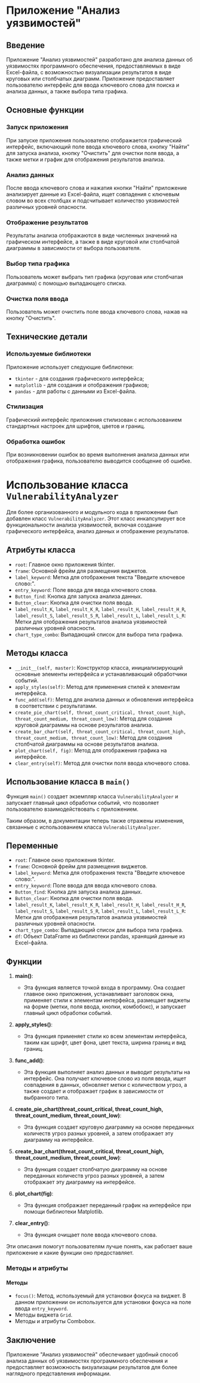 # Приложение "Анализ уязвимостей"

## Введение

Приложение "Анализ уязвимостей" разработано для анализа данных об уязвимостях программного обеспечения, предоставляемых в виде Excel-файла, с возможностью визуализации результатов в виде круговых или столбчатых диаграмм. Приложение предоставляет пользователю интерфейс для ввода ключевого слова для поиска и анализа данных, а также выбора типа графика.

## Основные функции

### Запуск приложения

При запуске приложения пользователю отображается графический интерфейс, включающий поле ввода ключевого слова, кнопку "Найти" для запуска анализа, кнопку "Очистить" для очистки поля ввода, а также метки и график для отображения результатов анализа.

### Анализ данных

После ввода ключевого слова и нажатия кнопки "Найти" приложение анализирует данные из Excel-файла, ищет совпадения с ключевым словом во всех столбцах и подсчитывает количество уязвимостей различных уровней опасности.

### Отображение результатов

Результаты анализа отображаются в виде численных значений на графическом интерфейсе, а также в виде круговой или столбчатой диаграммы в зависимости от выбора пользователя.

### Выбор типа графика

Пользователь может выбрать тип графика (круговая или столбчатая диаграмма) с помощью выпадающего списка.

### Очистка поля ввода

Пользователь может очистить поле ввода ключевого слова, нажав на кнопку "Очистить".

## Технические детали

### Используемые библиотеки

Приложение использует следующие библиотеки:
- `tkinter` - для создания графического интерфейса;
- `matplotlib` - для создания и отображения графиков;
- `pandas` - для работы с данными из Excel-файла.

### Стилизация

Графический интерфейс приложения стилизован с использованием стандартных настроек для шрифтов, цветов и границ.

### Обработка ошибок

При возникновении ошибок во время выполнения анализа данных или отображения графика, пользователю выводится сообщение об ошибке.


# Использование класса `VulnerabilityAnalyzer`

Для более организованного и модульного кода в приложении был добавлен класс `VulnerabilityAnalyzer`. Этот класс инкапсулирует все функциональности анализа уязвимостей, включая создание графического интерфейса, анализ данных и отображение результатов.

## Атрибуты класса

- `root`: Главное окно приложения tkinter.
- `frame`: Основной фрейм для размещения виджетов.
- `label_keyword`: Метка для отображения текста "Введите ключевое слово:".
- `entry_keyword`: Поле ввода для ввода ключевого слова.
- `Button_find`: Кнопка для запуска анализа данных.
- `Button_clear`: Кнопка для очистки поля ввода.
- `label_result_K`, `label_result_K_R`, `label_result_H`, `label_result_H_R`, `label_result_S`, `label_result_S_R`, `label_result_L`, `label_result_L_R`: Метки для отображения результатов анализа уязвимостей различных уровней опасности.
- `chart_type_combo`: Выпадающий список для выбора типа графика.

## Методы класса

- `__init__(self, master)`: Конструктор класса, инициализирующий основные элементы интерфейса и устанавливающий обработчики событий.
- `apply_styles(self)`: Метод для применения стилей к элементам интерфейса.
- `func_add(self)`: Метод для анализа данных и обновления интерфейса в соответствии с результатами.
- `create_pie_chart(self, threat_count_critical, threat_count_high, threat_count_medium, threat_count_low)`: Метод для создания круговой диаграммы на основе результатов анализа.
- `create_bar_chart(self, threat_count_critical, threat_count_high, threat_count_medium, threat_count_low)`: Метод для создания столбчатой диаграммы на основе результатов анализа.
- `plot_chart(self, fig)`: Метод для отображения графика на интерфейсе.
- `clear_entry(self)`: Метод для очистки поля ввода ключевого слова.

## Использование класса в `main()`

Функция `main()` создает экземпляр класса `VulnerabilityAnalyzer` и запускает главный цикл обработки событий, что позволяет пользователю взаимодействовать с приложением.

Таким образом, в документации теперь также отражены изменения, связанные с использованием класса `VulnerabilityAnalyzer`.


## Переменные

- `root`: Главное окно приложения tkinter.
- `frame`: Основной фрейм для размещения виджетов.
- `label_keyword`: Метка для отображения текста "Введите ключевое слово:".
- `entry_keyword`: Поле ввода для ввода ключевого слова.
- `Button_find`: Кнопка для запуска анализа данных.
- `Button_clear`: Кнопка для очистки поля ввода.
- `label_result_K`, `label_result_K_R`, `label_result_H`, `label_result_H_R`, `label_result_S`, `label_result_S_R`, `label_result_L`, `label_result_L_R`: Метки для отображения результатов анализа уязвимостей различных уровней опасности.
- `chart_type_combo`: Выпадающий список для выбора типа графика.
- `df`: Объект DataFrame из библиотеки pandas, хранящий данные из Excel-файла.

## Функции 

1. **main()**:
   - Эта функция является точкой входа в программу. Она создает главное окно приложения, устанавливает заголовок окна, применяет стили к элементам интерфейса, размещает виджеты на форме (метки, поля ввода, кнопки, комбобокс), и запускает главный цикл обработки событий.

2. **apply_styles()**:
   - Эта функция применяет стили ко всем элементам интерфейса, таким как шрифт, цвет фона, цвет текста, ширина границ и вид границ.

3. **func_add()**:
   - Эта функция выполняет анализ данных и выводит результаты на интерфейс. Она получает ключевое слово из поля ввода, ищет совпадения в данных, обновляет метки с количеством угроз, а также создает и отображает график в зависимости от выбранного типа.

4. **create_pie_chart(threat_count_critical, threat_count_high, threat_count_medium, threat_count_low)**:
   - Эта функция создает круговую диаграмму на основе переданных количеств угроз разных уровней, а затем отображает эту диаграмму на интерфейсе.

5. **create_bar_chart(threat_count_critical, threat_count_high, threat_count_medium, threat_count_low)**:
   - Эта функция создает столбчатую диаграмму на основе переданных количеств угроз разных уровней, а затем отображает эту диаграмму на интерфейсе.

6. **plot_chart(fig)**:
   - Эта функция отображает переданный график на интерфейсе при помощи библиотеки Matplotlib.

7. **clear_entry()**:
   - Эта функция очищает поле ввода ключевого слова.

Эти описания помогут пользователям лучше понять, как работает ваше приложение и какие функции оно предоставляет.


### Методы и атрибуты

#### Методы

- `focus()`: Метод, используемый для установки фокуса на виджет. В данном приложении он используется для установки фокуса на поле ввода `entry_keyword`.
- Методы виджета `Grid`.
- Методы и атрибуты Combobox.

## Заключение

Приложение "Анализ уязвимостей" обеспечивает удобный способ анализа данных об уязвимостях программного обеспечения и предоставляет возможность визуализации результатов для более наглядного представления информации.
